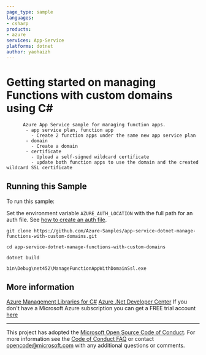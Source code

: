 ```yaml
---
page_type: sample
languages:
- csharp
products:
- azure
services: App-Service
platforms: dotnet
author: yaohaizh
---
```


# Getting started on managing Functions with custom domains using C# #

          Azure App Service sample for managing function apps.
           - app service plan, function app
             - Create 2 function apps under the same new app service plan
           - domain
             - Create a domain
           - certificate
             - Upload a self-signed wildcard certificate
             - update both function apps to use the domain and the created wildcard SSL certificate


## Running this Sample ##

To run this sample:

Set the environment variable `AZURE_AUTH_LOCATION` with the full path for an auth file. See [how to create an auth file](https://github.com/Azure/azure-libraries-for-net/blob/master/AUTH.md).

    git clone https://github.com/Azure-Samples/app-service-dotnet-manage-functions-with-custom-domains.git

    cd app-service-dotnet-manage-functions-with-custom-domains

    dotnet build

    bin\Debug\net452\ManageFunctionAppWithDomainSsl.exe

## More information ##

[Azure Management Libraries for C#](https://github.com/Azure/azure-sdk-for-net/tree/Fluent)
[Azure .Net Developer Center](https://azure.microsoft.com/en-us/develop/net/)
If you don't have a Microsoft Azure subscription you can get a FREE trial account [here](http://go.microsoft.com/fwlink/?LinkId=330212)

---

This project has adopted the [Microsoft Open Source Code of Conduct](https://opensource.microsoft.com/codeofconduct/). For more information see the [Code of Conduct FAQ](https://opensource.microsoft.com/codeofconduct/faq/) or contact [opencode@microsoft.com](mailto:opencode@microsoft.com) with any additional questions or comments.